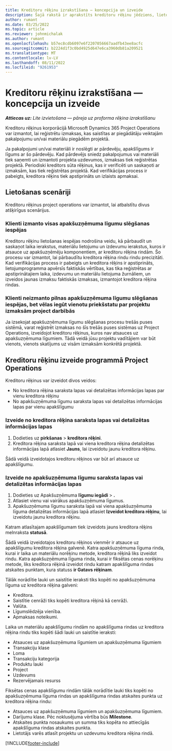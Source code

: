 ```yaml
---
title: Kreditoru rēķinu izrakstīšana — koncepcija un izveide
description: Šajā rakstā ir aprakstīts kreditoru rēķinu jēdziens, lietošanas scenāriji un kreditoru rēķinu izveide korporācijā Microsoft Dynamics 365 Project Operations.
author: rumant
ms.date: 03/25/2022
ms.topic: article
ms.reviewer: johnmichalak
ms.author: rumant
ms.openlocfilehash: b57ec8cdb6097e6f2207056667aadfb43ee8acfc
ms.sourcegitcommit: b2224d1f3c0bd4925d647e6ca3960db81a209521
ms.translationtype: MT
ms.contentlocale: lv-LV
ms.lasthandoff: 08/11/2022
ms.locfileid: "9261953"
---
```

# <a name="vendor-invoicing---concept-and-creation"></a>Kreditoru rēķinu izrakstīšana — koncepcija un izveide

_**Attiecas uz:** Lite izvietošana — pāreja uz proforma rēķina izrakstīšanu_

Kreditoru rēķinus korporācijā Microsoft Dynamics 365 Project Operations var izmantot, lai reģistrētu izmaksas, kas saistītas ar piegādātāju veiktajām pakalpojumu un/vai materiālu piegādēm projektā.

Ja pakalpojumi un/vai materiāli ir noslēgti ar pārdevēju, apakšlīgums ir līgums ar šo pārdevēju. Kad pārdevējs sniedz pakalpojumus vai materiāli tiek saņemti un izmantoti projekta uzdevumos, izmaksas tiek reģistrētas projektā. Periodiski kreditors sūta rēķinus, kas ir verificēti un saskaņoti ar izmaksām, kas tiek reģistrētas projektā. Kad verifikācijas process ir pabeigts, kreditora rēķins tiek apstiprināts un izlaists apmaksai.

## <a name="scenarios-for-use"></a>Lietošanas scenāriji

Kreditoru rēķinus project operations var izmantot, lai atbalstītu divus atšķirīgus scenārijus.

### <a name="customers-use-the-full-subcontracting-experiences"></a>Klienti izmanto visas apakšuzņēmuma līgumu slēgšanas iespējas

Kreditoru rēķinu lietošanas iespējas nodrošina veidu, kā pārbaudīt un saskaņot laika ierakstus, materiālu lietojumu un izdevumu ierakstus, kuros ir atsauce uz apakšuzņēmēju komponentiem, ar kreditoru rēķina rindām. Šo procesu var izmantot, lai pārbaudītu kreditora rēķina rindu rindu precizitāti. Kad verifikācijas process ir pabeigts un kreditora rēķins ir apstiprināts, lietojumprogramma apvērsīs faktiskās vērtības, kas tika reģistrētas ar apstiprinātajiem laika, izdevumu un materiālu lietojuma žurnāliem, un izveidos jaunas izmaksu faktiskās izmaksas, izmantojot kreditora rēķina rindas.

### <a name="customers-dont-use-the-full-subcontracting-experiences-but-want-to-have-a-unified-view-of-costs-on-projects-in-project-operations"></a>Klienti neizmanto pilnas apakšuzņēmuma līgumu slēgšanas iespējas, bet vēlas iegūt vienotu priekšstatu par projektu izmaksām project darbībās

Ja izsekojat apakšuzņēmuma līgumu slēgšanas procesu trešās puses sistēmā, varat reģistrēt izmaksas no šīs trešās puses sistēmas uz Project Operations, izveidojot kreditoru rēķinus, kuros nav atsauces uz apakšuzņēmuma līgumiem. Tādā veidā jūsu projektu vadītājiem var būt vienots, vienots skatījums uz visām izmaksām konkrētā projektā.

## <a name="creation-of-vendor-invoices-in-project-operations"></a>Kreditoru rēķinu izveide programmā Project Operations

Kreditoru rēķinus var izveidot divos veidos:

- No kreditora rēķina saraksta lapas vai detalizētas informācijas lapas par vienu kreditora rēķinu
- No apakšuzņēmuma līgumu saraksta lapas vai detalizētas informācijas lapas par vienu apakšlīgumu

### <a name="creation-from-the-vendor-invoice-list-page-or-details-page"></a>Izveide no kreditora rēķina saraksta lapas vai detalizētas informācijas lapas

1. Dodieties uz **pirkšanas** \> **kreditora rēķini**.
2. Kreditora rēķina saraksta lapā vai viena kreditora rēķina detalizētas informācijas lapā atlasiet **Jauns**, lai izveidotu jaunu kreditora rēķinu.

Šādā veidā izveidotajos kreditoru rēķinos var būt arī atsauce uz apakšlīgumu.

### <a name="creation-from-the-subcontract-list-page-or-details-page"></a>Izveide no apakšuzņēmuma līgumu saraksta lapas vai detalizētas informācijas lapas

1. Dodieties uz Apakšuzņēmuma **līgumu iegādi** \> **.**
2. Atlasiet vienu vai vairākus apakšuzņēmuma līgumus.
3. Apakšuzņēmuma līgumu saraksta lapā vai viena apakšuzņēmuma līguma detalizētas informācijas lapā atlasiet **Izveidot kreditora rēķinu**, lai izveidotu jaunu kreditora rēķinu.

Katram atlasītajam apakšlīgumam tiek izveidots jauns kreditora rēķins melnraksta **statusā**.

Šādā veidā izveidotajos kreditoru rēķinos vienmēr ir atsauce uz apakšlīgumu kreditora rēķina galvenē. Katra apakšuzņēmuma līguma rinda, kurai ir laika un materiālu norēķinu metode, kreditora rēķinā liks izveidot rindu. Katra apakšuzņēmuma līguma rinda, kurai ir fiksētas cenas norēķinu metode, liks kreditora rēķinā izveidot rindu katram apakšlīguma rindas atskaites punktam, kura statuss **ir Gatavs rēķinam**.

Tālāk norādītie lauki un saistītie ieraksti tiks kopēti no apakšuzņēmuma līguma uz kreditora rēķina galveni:

- Kreditora.
- Saistītie cenrāži tiks kopēti kreditora rēķinā kā cenrāži.
- Valūta.
- Līgumslēdzēja vienība.
- Apmaksas noteikumi.

Laika un materiālu apakšlīgumu rindām no apakšlīguma rindas uz kreditora rēķina rindu tiks kopēti šādi lauki un saistītie ieraksti:

- Atsauces uz apakšuzņēmuma līgumiem un apakšuzņēmuma līgumiem
- Transakciju klase
- Loma
- Transakciju kategorija
- Produktu lauki
- Project
- Uzdevums
- Rezervējamais resurss

Fiksētas cenas apakšlīgumu rindām tālāk norādītie lauki tiks kopēti no apakšuzņēmuma līguma rindas un apakšlīguma rindas atskaites punkta uz kreditora rēķina rindu:

- Atsauces uz apakšuzņēmuma līgumiem un apakšuzņēmuma līgumiem.
- Darījumu klase. Pēc noklusējuma vērtība būs **Milestone**.
- Atskaites punkta nosaukums un summa tiks kopēta no attiecīgās apakšlīguma rindas atskaites punkta.
- Lietotājs varēs atlasīt projektu un uzdevumu kreditora rēķina rindā.

[!INCLUDE[footer-include](../../includes/footer-banner.md)]
